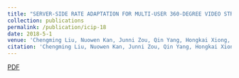 ```yaml
---
title: "SERVER-SIDE RATE ADAPTATION FOR MULTI-USER 360-DEGREE VIDEO STREAMING"
collection: publications
permalink: /publication/icip-18
date: 2018-5-1
venue: 'Chengming Liu, Nuowen Kan, Junni Zou, Qin Yang, Hongkai Xiong, "SERVER-SIDE RATE ADAPTATION FOR MULTI-USER 360-DEGREE VIDEO STREAMING",accepted by IEEE International Conference on Image Processing (ICIP)'
citation: 'Chengming Liu, Nuowen Kan, Junni Zou, Qin Yang, Hongkai Xiong, "SERVER-SIDE RATE ADAPTATION FOR MULTI-USER 360-DEGREE VIDEO STREAMING",accepted by IEEE International Conference on Image Processing (ICIP).'
---
```

[PDF](http://QinYang12.github.io/files/icip-18.pdf)

